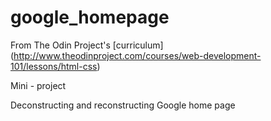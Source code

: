 # google_homepage

From The Odin Project's [curriculum]
(http://www.theodinproject.com/courses/web-development-101/lessons/html-css)

Mini - project 

Deconstructing and reconstructing Google home page
